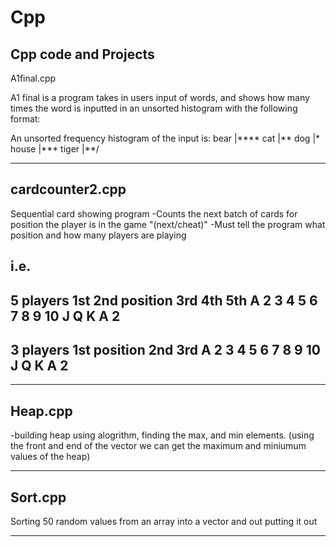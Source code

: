 # Cpp
Cpp code and Projects 
--------------------------------------------
A1final.cpp

A1 final is a program takes in users input of words, 
and shows how many times the word is inputted in an unsorted
histogram with the following format: 

An unsorted frequency histogram of the input is:
bear  |****
cat   |**
dog   |*
house |***
tiger |**/

--------------------------------------------

cardcounter2.cpp
--------------------------------------------
Sequential card showing program 
-Counts the next batch of cards for position 
 the player is in the game "(next/cheat)"
-Must tell the program what position and 
 how many players are playing


i.e.
----------------------------------------------
5 players 
1st			2nd position 	3rd		4th		5th
A 			2 				3 		4 		5
6 			7 				8 		9 		10
J 			Q 				K 		A 		2
----------------------------------------------
3 players
1st position	2nd		3rd
A 				2 		3
4 				5 		6
7 				8 		9
10 				J 		Q
K 				A 		2 
----------------------------------------------

--------------------------------------------


Heap.cpp
--------------------------------------------

-building heap using alogrithm,
finding the max, and min elements. 
(using the front and end
 of the vector we can get
 the maximum and miniumum
 values of the heap) 

--------------------------------------------

Sort.cpp
--------------------------------------------
Sorting 50 random values from an array into a vector
and out putting it out

--------------------------------------------

